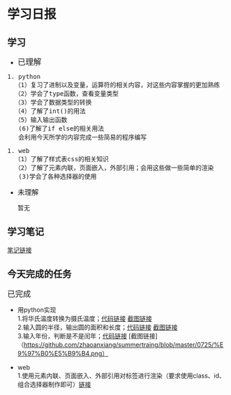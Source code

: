 # 学习日报

## 学习

* <font size=4>已理解</font>
<pre>
1. python
  （1）复习了进制以及变量，运算符的相关内容，对这些内容掌握的更加熟练
  （2）学会了type函数，查看变量类型
  （3）学会了数据类型的转换
  （4）了解了int()的用法
  （5）输入输出函数  
   (6)了解了if else的相关用法
   会利用今天所学的内容完成一些简易的程序编写
</pre>
<pre>
1. web
  （1）了解了样式表css的相关知识
  （2）了解了元素内联，页面嵌入，外部引用；会用这些做一些简单的渲染
   (3)学会了各种选择器的使用
</pre>
* <font size=3.5>未理解</font>

    暂无

## 学习笔记

[笔记链接](https://github.com/zhaoanxiang/summertraing/blob/master/0725/%E5%AD%A6%E4%B9%A0%E7%AC%94%E8%AE%B0.md)




## 今天完成的任务

<font size=4>已完成</font>
* 用python实现  
1.将华氏温度转换为摄氏温度；[代码链接](https://github.com/zhaoanxiang/summertraing/blob/master/0725/%E6%B8%A9%E5%BA%A6%E8%BD%AC%E6%8D%A2.py)
[截图链接](https://github.com/zhaoanxiang/summertraing/blob/master/0725/%E6%B8%A9%E5%BA%A6%E8%BD%AC%E6%8D%A2.png)  
2.输入圆的半径，输出圆的面积和长度；[代码链接](https://github.com/zhaoanxiang/summertraing/blob/master/0725/%E8%BE%93%E5%85%A5%E5%9C%86%E7%9A%84%E5%8D%8A%E5%BE%84%E8%AE%A1%E7%AE%97%E5%85%B6%E5%91%A8%E9%95%BF%E5%92%8C%E9%9D%A2%E7%A7%AF.py)   [截图链接](https://github.com/zhaoanxiang/summertraing/blob/master/0725/%E5%9C%86%E7%9A%84%E9%9D%A2%E7%A7%AF%E5%91%A8%E9%95%BF.png)    
3.输入年份，判断是不是闰年；[代码链接](https://github.com/zhaoanxiang/summertraing/blob/master/0725/%E9%97%B0%E5%B9%B4.py)   [截图链接]（https://github.com/zhaoanxiang/summertraing/blob/master/0725/%E9%97%B0%E5%B9%B4.png）


* web      
1.使用元素内联、页面嵌入、外部引用对标签进行渲染（要求使用class、id、组合选择器制作即可）[链接](https://github.com/zhaoanxiang/summertraing/tree/master/0725)  

